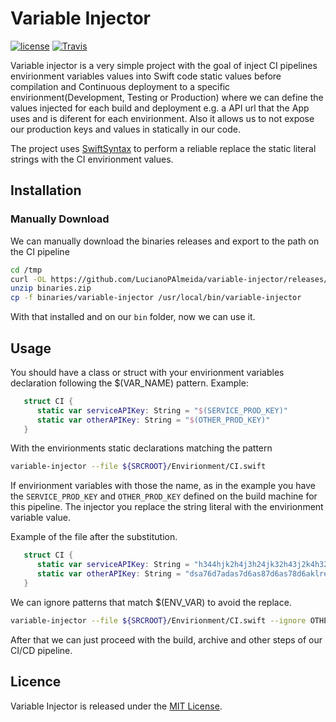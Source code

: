 # Variable Injector

[![license](https://img.shields.io/github/license/mashape/apistatus.svg)](https://opensource.org/licenses/MIT)
[![Travis](https://img.shields.io/travis/LucianoPAlmeida/variable-injector.svg)](https://travis-ci.org/LucianoPAlmeida/variable-injector)

Variable injector is a very simple project with the goal of inject CI pipelines envirionment variables values into Swift code  static values before compilation and Continuous deployment to a specific envirionment(Development, Testing or Production) where we can define the values injected for each build and deployment e.g. a API url that the App uses and is diferent for each envirionment. Also it allows us to not expose our production keys and values in statically in our code.

The project uses [SwiftSyntax](https://github.com/apple/swift-syntax) to perform a reliable replace the static literal strings with the CI envirionment values. 

## Installation

### Manually Download
We can manually download the binaries releases and export to the path on the CI pipeline

```sh
cd /tmp
curl -OL https://github.com/LucianoPAlmeida/variable-injector/releases/download/0.1.0/binaries.zip
unzip binaries.zip 
cp -f binaries/variable-injector /usr/local/bin/variable-injector
```
With that installed and on our `bin` folder, now we can use it.


## Usage

You should have a class or struct with your envirionment variables declaration following the $(VAR_NAME) pattern.
Example:
```swift
   struct CI {
      static var serviceAPIKey: String = "$(SERVICE_PROD_KEY)"
      static var otherAPIKey: String = "$(OTHER_PROD_KEY)"
   }
```

With the envirionments static declarations matching the pattern

```sh
variable-injector --file ${SRCROOT}/Envirionment/CI.swift 

```
If envirionment variables with those the name, as in the example you have the `SERVICE_PROD_KEY` and `OTHER_PROD_KEY` defined on the build machine for this pipeline. The injector you replace the string literal with the envirionment variable value. 

Example of the file after the substitution. 

```swift
   struct CI {
      static var serviceAPIKey: String = "h344hjk2h4j3h24jk32h43j2k4h32jk4hkj324h"
      static var otherAPIKey: String = "dsa76d7adas7d6as87d6as78d6aklre423s7d6as8d7s6"
   }
```

We can ignore patterns that match $(ENV_VAR) to avoid the replace. 

```sh
variable-injector --file ${SRCROOT}/Envirionment/CI.swift --ignore OTHER_PROD_KEY

```

After that we can just proceed with the build, archive and other steps of our CI/CD pipeline. 

## Licence
Variable Injector is released under the [MIT License](https://opensource.org/licenses/MIT).
